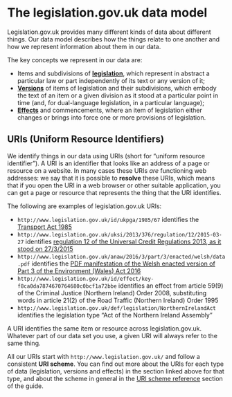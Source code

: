 # The legislation.gov.uk data model

Legislation.gov.uk provides many different kinds of data about different things. Our data model describes how the things relate to one another and how we represent information about them in our data.

The key concepts we represent in our data are:

 * Items and subdivisions of **[legislation](legislation.md)**, which represent in abstract a particular law or part independently of its text or any version of it;
 * **[Versions](legislation.md#versions)** of items of legislation and their subdivisions, which embody the text of an item or a given division as it stood at a particular point in time (and, for dual-language legislation, in a particular language);
 * **[Effects](effects.md)** and commencements, where an item of legislation either changes or brings into force one or more provisions of legislation.

## URIs (Uniform Resource Identifiers)

We identify things in our data using URIs (short for “uniform resource identifier”). A URI is an identifier that looks like an address of a page or resource on a website. In many cases these URIs *are* functioning web addresses: we say that it is possible to **resolve** these URIs, which means that if you open the URI in a web browser or other suitable application, you can get a page or resource that represents the thing that the URI identifies.

The following are examples of legislation.gov.uk URIs:

 * `http://www.legislation.gov.uk/id/ukpga/1985/67` identifies the [Transport Act 1985](http://www.legislation.gov.uk/id/ukpga/1985/67)
 * `http://www.legislation.gov.uk/uksi/2013/376/regulation/12/2015-03-27` identifies [regulation 12 of the Universal Credit Regulations 2013, as it stood on 27/3/2015](http://www.legislation.gov.uk/uksi/2013/376/regulation/12/2015-03-27)
 * `http://www.legislation.gov.uk/anaw/2016/3/part/3/enacted/welsh/data.pdf` identifies the [PDF manifestation of the Welsh enacted version of Part 3 of the Environment (Wales) Act 2016](http://www.legislation.gov.uk/anaw/2016/3/part/3/enacted/welsh/data.pdf)
 * `http://www.legislation.gov.uk/id/effect/key-f8ca0da7874670764680c0bcf1a72bbe` identifies an effect from article 59(9) of the Criminal Justice (Northern Ireland) Order 2008, substituting words in article 21(2) of the Road Traffic (Northern Ireland) Order 1995
 * `http://www.legislation.gov.uk/def/legislation/NorthernIrelandAct` identifies the legislation type “Act of the Northern Ireland Assembly”

A URI identifies the same item or resource across legislation.gov.uk. Whatever part of our data set you use, a given URI will always refer to the same thing.

All our URIs start with `http://www.legislation.gov.uk/` and follow a consistent **URI scheme**. You can find out more about the URIs for each type of data (legislation, versions and effects) in the section linked above for that type, and about the scheme in general in the [URI scheme reference](uris.md) section of the guide.
